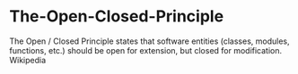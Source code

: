# The-Open-Closed-Principle

The Open / Closed Principle states that software entities (classes, modules, functions, etc.) should be open for extension, but closed for modification. Wikipedia 
